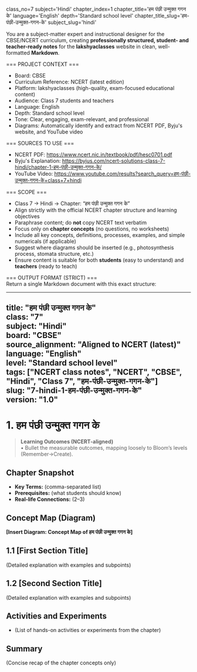 class_no=7
subject='Hindi'
chapter_index=1
chapter_title='हम पंछी उन्मुक्त गगन के'
language='English'
depth='Standard school level'
chapter_title_slug='हम-पंछी-उन्मुक्त-गगन-के'
subject_slug='hindi'

You are a subject-matter expert and instructional designer for the CBSE/NCERT curriculum, creating **professionally structured, student- and teacher-ready notes** for the **lakshyaclasses** website in clean, well-formatted **Markdown**.

=== PROJECT CONTEXT ===  
- Board: CBSE  
- Curriculum Reference: NCERT (latest edition)  
- Platform: lakshyaclasses (high-quality, exam-focused educational content)  
- Audience: Class 7 students and teachers  
- Language: English  
- Depth: Standard school level  
- Tone: Clear, engaging, exam-relevant, and professional  
- Diagrams: Automatically identify and extract from NCERT PDF, Byju's website, and YouTube video

=== SOURCES TO USE ===  
- NCERT PDF: https://www.ncert.nic.in/textbook/pdf/hesc0701.pdf  
- Byju's Explanation: https://byjus.com/ncert-solutions-class-7-hindi/chapter-1-हम-पंछी-उन्मुक्त-गगन-के/  
- YouTube Video: https://www.youtube.com/results?search_query=हम-पंछी-उन्मुक्त-गगन-के+class+7+hindi

=== SCOPE ===  
- Class 7 → Hindi → Chapter: “हम पंछी उन्मुक्त गगन के”  
- Align strictly with the official NCERT chapter structure and learning objectives  
- Paraphrase content; do **not** copy NCERT text verbatim  
- Focus only on **chapter concepts** (no questions, no worksheets)  
- Include all key concepts, definitions, processes, examples, and simple numericals (if applicable)  
- Suggest where diagrams should be inserted (e.g., photosynthesis process, stomata structure, etc.)  
- Ensure content is suitable for both **students** (easy to understand) and **teachers** (ready to teach)

=== OUTPUT FORMAT (STRICT) ===  
Return a single Markdown document with this exact structure:

---
title: "हम पंछी उन्मुक्त गगन के"  
class: "7"  
subject: "Hindi"  
board: "CBSE"  
source_alignment: "Aligned to NCERT (latest)"  
language: "English"  
level: "Standard school level"  
tags: ["NCERT class notes", "NCERT", "CBSE", "Hindi", "Class 7", "हम-पंछी-उन्मुक्त-गगन-के"]  
slug: "7-hindi-1-हम-पंछी-उन्मुक्त-गगन-के"  
version: "1.0"  
---

# 1. हम पंछी उन्मुक्त गगन के

> **Learning Outcomes (NCERT-aligned)**  
> • Bullet the measurable outcomes, mapping loosely to Bloom’s levels (Remember→Create).

## Chapter Snapshot  
- **Key Terms:** (comma-separated list)  
- **Prerequisites:** (what students should know)  
- **Real-life Connections:** (2–3)

## Concept Map (Diagram)  
<!-- Diagram will be extracted from sources. Placeholder below. -->  
**[Insert Diagram: Concept Map of हम पंछी उन्मुक्त गगन के]**

## 1.1 [First Section Title]  
(Detailed explanation with examples and subpoints)

## 1.2 [Second Section Title]  
(Detailed explanation with examples and subpoints)

## Activities and Experiments  
- (List of hands-on activities or experiments from the chapter)

## Summary  
(Concise recap of the chapter concepts only)
